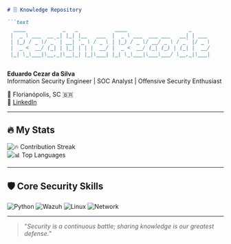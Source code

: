 ```md
# 🗄️ Knowledge Repository

```text
  ____            _   _            ____                    _          
 |  _ \ ___  __ _| |_| |__   ___  |  _ \ ___  ___ ___   __| | ___     
 | |_) / _ \/ _` | __| '_ \ / _ \ | |_) / _ \/ __/ _ \ / _` |/ _ \    
 |  _ <  __/ (_| | |_| | | |  __/ |  _ <  __/ (_| (_) | (_| |  __/    
 |_| \_\___|\__,_|\__|_| |_|\___| |_| \_\___|\___\___/ \__,_|\___|    
                                                                       
```

**Eduardo Cezar da Silva**  
Information Security Engineer | SOC Analyst | Offensive Security Enthusiast

📍 Florianópolis, SC 🇧🇷  
🔗 [LinkedIn](https://www.linkedin.com/in/eduardo-cezar-da-silva-b1510b179/)

---

## 🔥 My Stats

![🔥 Contribution Streak](https://github-readme-streak-stats.herokuapp.com?user=eduardocs2001&theme=dark&hide_border=true&background=000000&ring=FF4500&fire=FF4500)  
![📊 Top Languages](https://github-readme-stats.vercel.app/api/top-langs/?username=eduardocs2001&layout=compact&theme=dark&hide_border=true)

---

## 🛡️ Core Security Skills

![Python](https://img.shields.io/badge/Python-%233776AB.svg?style=for-the-badge&logo=python) ![Wazuh](https://img.shields.io/badge/Wazuh-263238?style=for-the-badge) ![Linux](https://img.shields.io/badge/Linux-FCC624?style=for-the-badge&logo=linux) ![Network](https://img.shields.io/badge/Network-00ADEF?style=for-the-badge)

---

> "_Security is a continuous battle; sharing knowledge is our greatest defense._"
```

